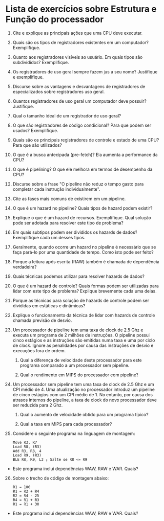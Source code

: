 # Lista de exercícios sobre Estrutura e Função do processador

1. Cite e explique as principais ações que uma CPU deve executar.

2. Quais são os tipos de registradores existentes em um computador? Exemplifique.

3. Quanto aos registradores visíveis ao usuário. Em quais tipos são subdivididos? Exemplifique.

4. Os registradores de uso geral sempre fazem jus a seu nome? Justifique e exemplifique.

5. Discurse sobre as vantagens e desvantagens de registradores de especializados sobre registradores uso geral.

6. Quantos registradores de uso geral um computador deve possuir? Justifique.

7. Qual o tamanho ideal de um registrador de uso geral?

8. O que são registradores de código condicional? Para que podem ser usados? Exemplifique.

9. Quais são os principais registradores de controle e estado de uma CPU? Para que são utilizados?

10. O que é a busca antecipada (pre-fetch)? Ela aumenta a performance da CPU?

11. O que é pipelining? O que ele melhora em termos de desempenho da CPU?

12. Discurse sobre a frase "O pipeline não reduz o tempo gasto para completar cada instrução individualmente".

13. Cite as fases mais comuns de existirem em um pipeline.

14. O que é um hazard no pipeline? Quais tipos de hazard podem existir?

15. Explique o que é um hazard de recursos. Exemplifique. Qual solução pode ser adotada para resolver este tipo de problema?

16. Em quais subtipos podem ser divididos os hazards de dados? Exemplifique cada um desses tipos.

17. Geralmente, quando ocorre um hazard no pipeline é necessário que se faça pará-lo por uma quantidade de tempo. Como isto pode ser feito?

18. Porque a leitura após escrita (RAW) também é chamada de dependência verdadeira?

19. Quais técnicas podemos utilizar para resolver hazards de dados?

20. O que é um hazard de controle? Quais formas podem ser utilizadas para lidar com este tipo de problema? Explique brevemente cada uma delas.

21. Porque as técnicas para solução de hazards de controle podem ser divididas em estáticas e dinâmicas?

22. Explique o funcionamento da técnica de lidar com hazards de controle chamada previsão de desvio.

23. Um processador de pipeline tem uma taxa de clock de 2.5 Ghz e executa um programa de 2 milhões de instruções. O pipeline possui cinco estágios e as instruções são emitidas numa taxa e uma por ciclo de clock. Ignore as penalidades por causa das instruções de desvio e execuções fora de ordem.

    1. Qual a diferença de velocidade deste processador para este programa comparado a um processador sem pipeline.
    
    2. Qual o rendimento em MIPS do processador com pipeline?

24. Um processador sem pipeline tem uma taxa de clock de 2.5 Ghz e um CPI médio de 4. Uma atualização no processador introduz um pipeline de cinco estágios com um CPI médio de 1. No entanto, por causa dos atrasos internos do pipeline, a taxa de clock do novo processador deve ser reduzida para 2 Ghz.

    1. Qual o aumento de velocidade obtido para um programa típico?
  
    2. Qual a taxa em MIPS para cada processador?

25. Considere o seguinte programa na linguagem de montagem:

    ```assembly
    Move R3, R7
    Load R8, (R3)
    Add R3, R3, 4
    Load R9, (R3)
    BLE R8, R9, L3 ; Salte se R8 <= R9
    ```
* Este programa inclui dependências WAW, RAW e WAR. Quais?

26. Sobre o trecho de código de montagem abaixo:

    ```assembly
    R1 = 100
    R1 = R2 + R4
    R2 = R4 - 25
    R4 = R1 + R3
    R1 = R1 + 30
    ```
* Este programa inclui dependências WAW, RAW e WAR. Quais?